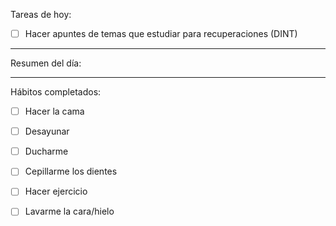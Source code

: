 Tareas de hoy:
- [ ] Hacer apuntes de temas que estudiar para recuperaciones (DINT)
---
Resumen del día:


---
Hábitos completados:
- [ ] Hacer la cama
- [ ] Desayunar
- [ ] Ducharme
- [ ] Cepillarme los dientes
- [ ] Hacer ejercicio
- [ ] Lavarme la cara/hielo


